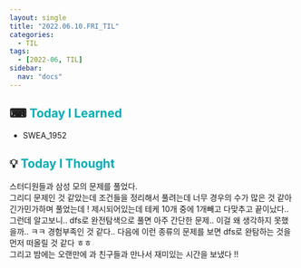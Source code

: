 ```yaml
---
layout: single
title: "2022.06.10.FRI_TIL"
categories:
  - TIL
tags:
  - [2022-06, TIL]
sidebar:
  nav: "docs"
---
```


## ⌨ <a style="color:#00adb5">Today I Learned</a>

- SWEA_1952

## 💡 <a style="color:#00adb5">Today I Thought</a>

스터디원들과 삼성 모의 문제를 풀었다.<br>
그리디 문제인 것 같았는데 조건들을 정리해서 풀려는데 너무 경우의 수가 많은 것 같아 긴가민가하며 풀었는데 ! 제시되어있는데 테케 10개 중에 1개빼고 다맞추고 끝이났다..<br>
그런데 알고보니.. dfs로 완전탐색으로 풀면 아주 간단한 문제.. 이걸 왜 생각하지 못했을까.. ㅋㅋ 경험부족인 것 같다.. 다음에 이런 종류의 문제를 보면 dfs로 완탐하는 것을 먼저 떠올릴 것 같다 ㅎㅎ<br>
그리고 밤에는 오랜만에 과 친구들과 만나서 재미있는 시간을 보냈다 !!
